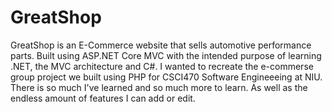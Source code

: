 # GreatShop
GreatShop is an E-Commerce website that sells automotive performance parts. Built using ASP.NET Core MVC with the intended purpose of learning .NET, the MVC architecture and C#.
I wanted to recreate the e-commerse group project we built using PHP for CSCI470 Software Engineeeing at NIU. There is so much I've learned and so much more to learn.
As well as the endless amount of features I can add or edit. 


